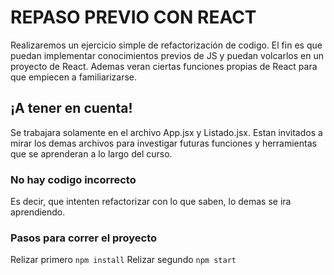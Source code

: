 # REPASO PREVIO CON REACT

Realizaremos un ejercicio simple de refactorización de codigo. El fin es que puedan implementar conocimientos previos de JS y puedan volcarlos en un proyecto de React. Ademas veran ciertas funciones propias de React para que empiecen a familiarizarse.

## ¡A tener en cuenta!

Se trabajara solamente en el archivo App.jsx y Listado.jsx. Estan invitados a mirar los demas archivos para investigar futuras funciones y herramientas que se aprenderan a lo largo del curso.

### No hay codigo incorrecto

Es decir, que intenten refactorizar con lo que saben, lo demas se ira aprendiendo.

### Pasos para correr el proyecto

Relizar primero `npm install`
Relizar segundo `npm start`